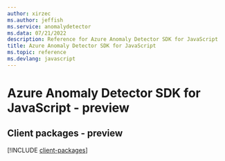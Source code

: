 ```yaml
---
author: xirzec
ms.author: jeffish
ms.service: anomalydetector
ms.data: 07/21/2022
description: Reference for Azure Anomaly Detector SDK for JavaScript
title: Azure Anomaly Detector SDK for JavaScript
ms.topic: reference
ms.devlang: javascript
---
```

# Azure Anomaly Detector SDK for JavaScript - preview

## Client packages - preview
[!INCLUDE [client-packages](anomaly-detector-client-index.md)]